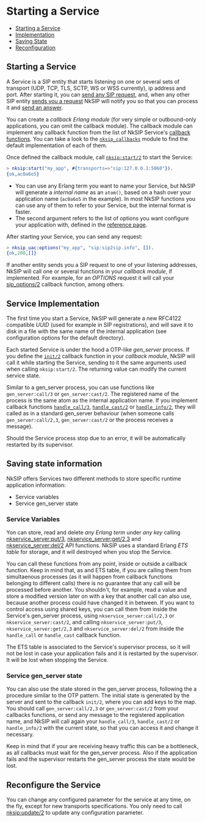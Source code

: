 # Starting a Service

* [Starting a Service](#starting-a-service)
* [Implementation](#sipapp-implementation)
* [Saving State](#saving-state-information)
* [Reconfiguration](#reconfigure-the-service)


## Starting a Service
A Service is a SIP entity that starts listening on one or several sets of transport (UDP, TCP, TLS, SCTP, WS or WSS currently), ip address and port. After starting it, you can [send any SIP request](sending_requests.md), and, when any other SIP entity [sends you a request](receiving_requests.md) NkSIP will notify you so that you can process it and [send an answer](sending_responses.md).

You can create a _callback Erlang module_ (for very simple or outbound-only applications, you can omit the callback module). The callback module can implement any callback function from the list of NkSIP Service's [callback functions](../reference/callback_functions.md). You can take a look to the [`nksip_callbacks`](../../src/nksip_callbacks.erl) module to find the default implementation of each of them.

Once defined the callback module, call [`nksip:start/2`](../../src/nksip.erl) to start the Service:
```erlang
> nksip:start("my_app", #{transports=>"sip:127.0.0.1:5060"}).
{ok,ac0a6o5}
```

* You can use any Erlang term you want to name your Service, but NkSIP will generate a _internal name_ as an `atom()`, based on a hash over your application name (`ac0a6o5` in the example). In most NkSIP functions you can use any of them to refer to your Service, but the internal format is faster.
* The second argument refers to the list of options you want configure your application with, defined in the [reference page](../reference/configuration.md).

After starting your Service, you can send any request:
```erlang
> nksip_uac:options("my_app", "sip:sip2sip.info", []).
{ok,200,[]}
```

If another entity sends you a SIP request to one of your listening addresses, NkSIP will call one or several functions in your _callback module_, if implemented. For example, for an _OPTIONS_ request it will call your [sip_options/2](../reference/callback_functions.md#sip_options2) callback function, among others.


## Service Implementation

The first time you start a Service, NkSIP will generate a new RFC4122 compatible _UUID_ (used for example in SIP registrations), and will save it to disk in a file with the same name of the internal application (see configuration options for the default directory).

Each started Service is under the hood a OTP-like _gen&#95;server_ process. If you define the [`init/2`](../reference/callback_functions.md#init2) callback function in your _callback module_, NkSIP will call it while starting the Service, sending to it the same arguments used when calling `nksip:start/2`. The returning value can modify the current service state.

Similar to a gen_server process, you can use functions like `gen_server:call/3` or `gen_server:cast/2`. The registered name of the process is the same atom as the internal application name. If you implement callback functions [`handle_call/3`](../reference/callback_functions.md#handle_call3), [`handle_cast/2`](../reference/callback_functions.md#handle_cast2) or [`handle_info/2`](../reference/callback_functions.md#handle_info2), they will called as in a standard gen_server behaviour (when someone calls `gen_server:call/2,3`, `gen_server:cast/2` or the process receives a message).

Should the Service process stop due to an error, it will be automatically restarted by its supervisor.


## Saving state information

NkSIP offers Services two different methods to store specific runtime application information:
* Service variables
* Service gen_server state


### Service Variables
Yon can store, read and delete _any Erlang term_ under _any key_ calling [nkservice_server:put/3](../api/server.md#put3), [nkservice_server:get/2,3](../api/server.md#get2) and [nkservice_server:del/2](../api/server.md#del2) API functions. NkSIP uses a standard Erlang _ETS table_ for storage, and it will destroyed when you stop the Service.

You can call these functions from any point, inside or outside a callback function. Keep in mind that, as and ETS table, if you are calling them from simultaenous processes (as it will happen from callback functions belonging to different calls) there is no guarantee that any call will be processed before another. You shouldn't, for example, read a value and store a modified version later on with a key that another call can also use, because another process could have changed it in between. If you want to control access using shared keys, you can call them from inside the Service's gen_server process, using `nkservice_server:call/2,3` or `nkservice_server:cast/2`, and calling `nkservice_server:put/3`, `nkservice_server:get/2,3` and `nkservice_server:del/2` from inside the `handle_call` or `handle_cast` callback function.

The ETS table is associated to the Service's supervisor process, so it will not be lost in case your application fails and it is restarted by the supervisor. It will be lost when stopping the Service.


### Service gen_server state
You can also use the state stored in the gen_server process, following the a procedure similar to the OTP pattern. The initial state is generated by the server and sent to the callback `init/2`, where you can add keys to the map. You should call `gen_server:call/2,3` or `gen_server:cast/2` from your callbacks functions, or send any message to the registered application name, and NkSIP will call again your `handle_call/3`, `handle_cast/2` or `handle_info/2` with the current state, so that you can access it and change it necessary.

Keep in mind that if your are receiving heavy traffic this can be a bottleneck, as all callbacks must wait for the gen_server process. Also if the application fails and the supervisor restarts the gen_server process the state would be lost.


## Reconfigure the Service
You can change any configured parameter for the service at any time, on the fly, except for new transports specifications. You only need to call [nksip:update/2](../api/server.md#update2) to update any configuration parameter.
